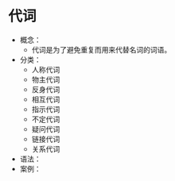 # 代词
- 概念：
    - 代词是为了避免重复而用来代替名词的词语。
- 分类：
    - 人称代词
    - 物主代词
    - 反身代词
    - 相互代词
    - 指示代词
    - 不定代词
    - 疑问代词
    - 链接代词
    - 关系代词
- 语法：
- 案例：
